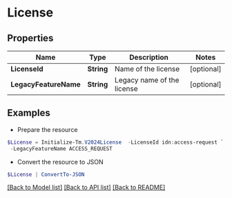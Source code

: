 # License
## Properties

Name | Type | Description | Notes
------------ | ------------- | ------------- | -------------
**LicenseId** | **String** | Name of the license | [optional] 
**LegacyFeatureName** | **String** | Legacy name of the license | [optional] 

## Examples

- Prepare the resource
```powershell
$License = Initialize-Tm.V2024License  -LicenseId idn:access-request `
 -LegacyFeatureName ACCESS_REQUEST
```

- Convert the resource to JSON
```powershell
$License | ConvertTo-JSON
```

[[Back to Model list]](../README.md#documentation-for-models) [[Back to API list]](../README.md#documentation-for-api-endpoints) [[Back to README]](../README.md)

